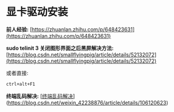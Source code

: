 # 显卡驱动安装

**前人经验:**
[https://zhuanlan.zhihu.com/p/648423631](https://zhuanlan.zhihu.com/p/648423631)

**sudo telinit 3 关闭图形界面之后黑屏解决方法:**
[https://blog.csdn.net/smallflyingpig/article/details/52132072](https://blog.csdn.net/smallflyingpig/article/details/52132072)

或者直接:
```bash
ctrl+alt+F1
```

**终端乱码解决:**
[[终端乱码解决](https://blog.csdn.net/weixin_42238876/article/details/106120623)](https://blog.csdn.net/weixin_42238876/article/details/106120623)
